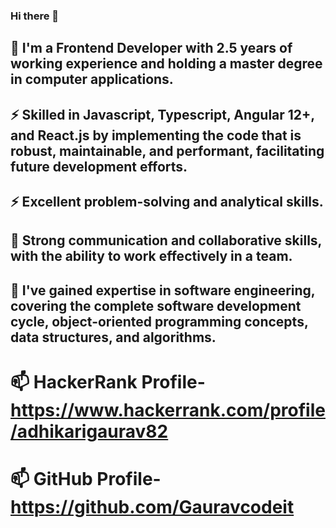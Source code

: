 ### Hi there 👋

## 🔭 I'm a Frontend Developer with 2.5 years of working experience and holding a master degree in computer applications.
## ⚡ Skilled in Javascript, Typescript, Angular 12+, and React.js by implementing the code that is robust, maintainable, and performant, facilitating future development efforts.
## ⚡ Excellent problem-solving and analytical skills.
## 👯 Strong communication and collaborative skills, with the ability to work effectively in a team.
## 🌱 I've gained expertise in software engineering, covering the complete software development cycle, object-oriented programming concepts, data structures, and algorithms.

# 📫 HackerRank Profile- https://www.hackerrank.com/profile/adhikarigaurav82
# 📫 GitHub Profile- https://github.com/Gauravcodeit


